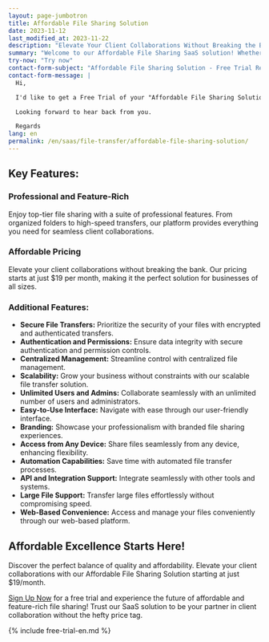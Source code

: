 ```yaml
---
layout: page-jumbotron
title: Affordable File Sharing Solution
date: 2023-11-12
last_modified_at: 2023-11-22
description: "Elevate Your Client Collaborations Without Breaking the Bank"
summary: "Welcome to our Affordable File Sharing SaaS solution! Whether you're a solo professional or part of a medium-sized organization, our platform is dedicated to making high-quality file sharing accessible to everyone. Experience professional, feature-rich client collaborations, all starting at an unbeatable price of just $19 per month."
try-now: "Try now"
contact-form-subject: "Affordable File Sharing Solution - Free Trial Request"
contact-form-message: |
  Hi,

  I'd like to get a Free Trial of your "Affordable File Sharing Solution".

  Looking forward to hear back from you.

  Regards
lang: en
permalink: /en/saas/file-transfer/affordable-file-sharing-solution/
---
```

## Key Features:

### Professional and Feature-Rich
Enjoy top-tier file sharing with a suite of professional features. From organized folders to high-speed transfers, our platform provides everything you need for seamless client collaborations.

### Affordable Pricing
Elevate your client collaborations without breaking the bank. Our pricing starts at just $19 per month, making it the perfect solution for businesses of all sizes.

### Additional Features:

- **Secure File Transfers:** Prioritize the security of your files with encrypted and authenticated transfers.
- **Authentication and Permissions:** Ensure data integrity with secure authentication and permission controls.
- **Centralized Management:** Streamline control with centralized file management.
- **Scalability:** Grow your business without constraints with our scalable file transfer solution.
- **Unlimited Users and Admins:** Collaborate seamlessly with an unlimited number of users and administrators.
- **Easy-to-Use Interface:** Navigate with ease through our user-friendly interface.
- **Branding:** Showcase your professionalism with branded file sharing experiences.
- **Access from Any Device:** Share files seamlessly from any device, enhancing flexibility.
- **Automation Capabilities:** Save time with automated file transfer processes.
- **API and Integration Support:** Integrate seamlessly with other tools and systems.
- **Large File Support:** Transfer large files effortlessly without compromising speed.
- **Web-Based Convenience:** Access and manage your files conveniently through our web-based platform.

## Affordable Excellence Starts Here!

Discover the perfect balance of quality and affordability. Elevate your client collaborations with our Affordable File Sharing Solution starting at just $19/month.

[Sign Up Now](#start-your-free-trial) for a free trial and experience the future of affordable and feature-rich file sharing! Trust our SaaS solution to be your partner in client collaboration without the hefty price tag.

{% include free-trial-en.md %}
